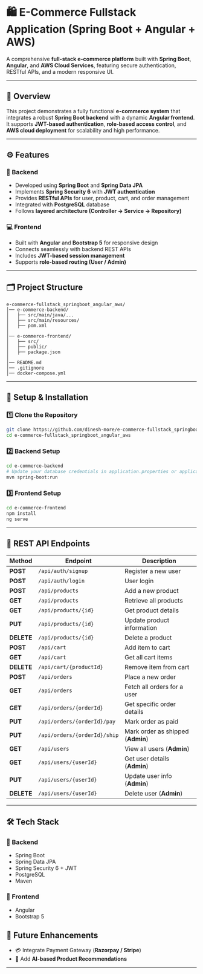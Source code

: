 # 🛍️ E-Commerce Fullstack Application (Spring Boot + Angular + AWS)

A comprehensive **full-stack e-commerce platform** built with **Spring Boot**, **Angular**, and **AWS Cloud Services**, featuring secure authentication, RESTful APIs, and a modern responsive UI.

---

## 🌟 Overview

This project demonstrates a fully functional **e-commerce system** that integrates a robust **Spring Boot backend** with a dynamic **Angular frontend**.
It supports **JWT-based authentication**, **role-based access control**, and **AWS cloud deployment** for scalability and high performance.

---

## ⚙️ Features

### 🧩 Backend

* Developed using **Spring Boot** and **Spring Data JPA**
* Implements **Spring Security 6** with **JWT authentication**
* Provides **RESTful APIs** for user, product, cart, and order management
* Integrated with **PostgreSQL** database
* Follows **layered architecture (Controller → Service → Repository)**

### 💻 Frontend

* Built with **Angular** and **Bootstrap 5** for responsive design
* Connects seamlessly with backend REST APIs
* Includes **JWT-based session management**
* Supports **role-based routing (User / Admin)**

---

## 🗂️ Project Structure

```
e-commerce-fullstack_springboot_angular_aws/
│── e-commerce-backend/
│   ├── src/main/java/...
│   ├── src/main/resources/
│   ├── pom.xml
│
│── e-commerce-frontend/
│   ├── src/
│   ├── public/
│   ├── package.json
│
│── README.md
│── .gitignore
│── docker-compose.yml
```

---

## 🚀 Setup & Installation

### 1️⃣ Clone the Repository

```bash
git clone https://github.com/dinesh-more/e-commerce-fullstack_springboot_angular_aws.git
cd e-commerce-fullstack_springboot_angular_aws
```

### 2️⃣ Backend Setup

```bash
cd e-commerce-backend
# Update your database credentials in application.properties or application.yml
mvn spring-boot:run
```

### 3️⃣ Frontend Setup

```bash
cd e-commerce-frontend
npm install
ng serve
```

---

## 🔗 REST API Endpoints

| Method     | Endpoint                     | Description                       |
| ---------- | ---------------------------- | --------------------------------- |
| **POST**   | `/api/auth/signup`           | Register a new user               |
| **POST**   | `/api/auth/login`            | User login                        |
| **POST**   | `/api/products`              | Add a new product                 |
| **GET**    | `/api/products`              | Retrieve all products             |
| **GET**    | `/api/products/{id}`         | Get product details               |
| **PUT**    | `/api/products/{id}`         | Update product information        |
| **DELETE** | `/api/products/{id}`         | Delete a product                  |
| **POST**   | `/api/cart`                  | Add item to cart                  |
| **GET**    | `/api/cart`                  | Get all cart items                |
| **DELETE** | `/api/cart/{productId}`      | Remove item from cart             |
| **POST**   | `/api/orders`                | Place a new order                 |
| **GET**    | `/api/orders`                | Fetch all orders for a user       |
| **GET**    | `/api/orders/{orderId}`      | Get specific order details        |
| **PUT**    | `/api/orders/{orderId}/pay`  | Mark order as paid                |
| **PUT**    | `/api/orders/{orderId}/ship` | Mark order as shipped (**Admin**) |
| **GET**    | `/api/users`                 | View all users (**Admin**)        |
| **GET**    | `/api/users/{userId}`        | Get user details (**Admin**)      |
| **PUT**    | `/api/users/{userId}`        | Update user info (**Admin**)      |
| **DELETE** | `/api/users/{userId}`        | Delete user (**Admin**)           |

---

## 🛠️ Tech Stack

### 🔹 Backend

* Spring Boot
* Spring Data JPA
* Spring Security 6 + JWT
* PostgreSQL
* Maven

### 🔹 Frontend

* Angular
* Bootstrap 5


## 🚧 Future Enhancements

* 💳 Integrate Payment Gateway (**Razorpay / Stripe**)
* 🧠 Add **AI-based Product Recommendations**

---
